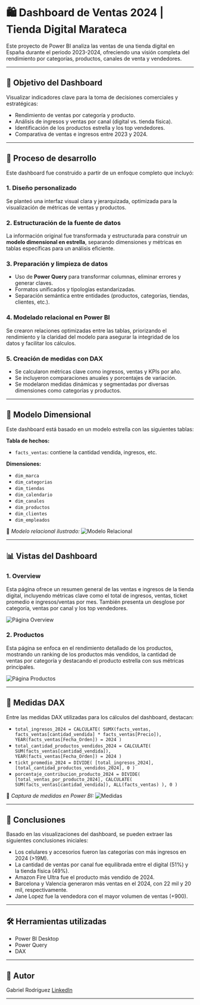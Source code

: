 # 🛍️ Dashboard de Ventas 2024 | Tienda Digital Marateca

Este proyecto de Power BI analiza las ventas de una tienda digital en España durante el periodo 2023-2024, ofreciendo una visión completa del rendimiento por categorías, productos, canales de venta y vendedores.

---

## 🎯 Objetivo del Dashboard

Visualizar indicadores clave para la toma de decisiones comerciales y estratégicas:

- Rendimiento de ventas por categoría y producto.
- Análisis de ingresos y ventas por canal (digital vs. tienda física).
- Identificación de los productos estrella y los top vendedores.
- Comparativa de ventas e ingresos entre 2023 y 2024.

---

## 🧪 Proceso de desarrollo

Este dashboard fue construido a partir de un enfoque completo que incluyó:

### 1. Diseño personalizado
Se planteó una interfaz visual clara y jerarquizada, optimizada para la visualización de métricas de ventas y productos.

### 2. Estructuración de la fuente de datos
La información original fue transformada y estructurada para construir un **modelo dimensional en estrella**, separando dimensiones y métricas en tablas específicas para un análisis eficiente.

### 3. Preparación y limpieza de datos
- Uso de **Power Query** para transformar columnas, eliminar errores y generar claves.
- Formatos unificados y tipologías estandarizadas.
- Separación semántica entre entidades (productos, categorías, tiendas, clientes, etc.).

### 4. Modelado relacional en Power BI
Se crearon relaciones optimizadas entre las tablas, priorizando el rendimiento y la claridad del modelo para asegurar la integridad de los datos y facilitar los cálculos.

### 5. Creación de medidas con DAX
- Se calcularon métricas clave como ingresos, ventas y KPIs por año.
- Se incluyeron comparaciones anuales y porcentajes de variación.
- Se modelaron medidas dinámicas y segmentadas por diversas dimensiones como categorías y productos.

---

## 🧱 Modelo Dimensional

Este dashboard está basado en un modelo estrella con las siguientes tablas:

**Tabla de hechos:**
- `facts_ventas`: contiene la cantidad vendida, ingresos, etc.

**Dimensiones:**
- `dim_marca`
- `dim_categorias`
- `dim_tiendas`
- `dim_calendario`
- `dim_canales`
- `dim_productos`
- `dim_clientes`
- `dim_empleados`

📌 *Modelo relacional ilustrado:*
![Modelo Relacional](./paginas/modelo_relacional.png)

---

## 📊 Vistas del Dashboard

### 1. Overview
Esta página ofrece un resumen general de las ventas e ingresos de la tienda digital, incluyendo métricas clave como el total de ingresos, ventas, ticket promedio e ingresos/ventas por mes. También presenta un desglose por categoría, ventas por canal y los top vendedores.

![Página Overview](./paginas/01.overview.png)

### 2. Productos
Esta página se enfoca en el rendimiento detallado de los productos, mostrando un ranking de los productos más vendidos, la cantidad de ventas por categoría y destacando el producto estrella con sus métricas principales.

![Página Productos](./paginas/02.productos.png)

---

## 🧠 Medidas DAX

Entre las medidas DAX utilizadas para los cálculos del dashboard, destacan:

- `total_ingresos_2024 = CALCULATE( SUMX(facts_ventas, facts_ventas[cantidad_vendida] * facts_ventas[Precio]), YEAR(facts_ventas[Fecha_Orden]) = 2024 )`
- `total_cantidad_productos_vendidos_2024 = CALCULATE( SUM(facts_ventas[cantidad_vendida]), YEAR(facts_ventas[Fecha_Orden]) = 2024 )`
- `tickt_promedio_2024 = DIVIDE( [total_ingresos_2024], [total_cantidad_productos_vendidos_2024], 0 )`
- `porcentaje_contribucion_producto_2024 = DIVIDE( [total_ventas_por_producto_2024], CALCULATE( SUM(facts_ventas[cantidad_vendida]), ALL(facts_ventas) ), 0 )`

📌 *Captura de medidas en Power BI:*
![Medidas](./paginas/medidas.png)

---

## 🧩 Conclusiones

Basado en las visualizaciones del dashboard, se pueden extraer las siguientes conclusiones iniciales:

- Los celulares y accesorios fueron las categorías con más ingresos en 2024 (>19M).
- La cantidad de ventas por canal fue equilibrada entre el digital (51%) y la tienda física (49%).
- Amazon Fire Ultra fue el producto más vendido de 2024.
- Barcelona y Valencia generaron más ventas en el 2024, con 22 mil y 20 mil, respectivamente.
- Jane Lopez fue la vendedora con el mayor volumen de ventas (+900).

---

## 🛠️ Herramientas utilizadas

- Power BI Desktop
- Power Query
- DAX

---

## 👤 Autor

Gabriel Rodríguez
[LinkedIn](https://www.linkedin.com/in/gabriel-rodr%C3%ADguez-4b4a6216b/)

---
